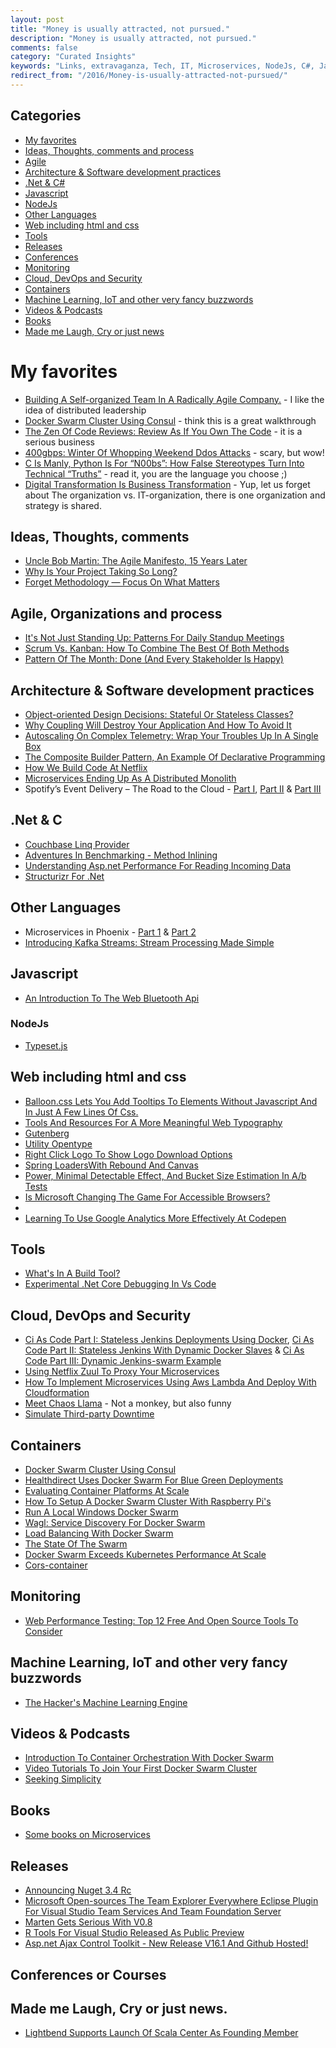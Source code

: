 ```yaml
---
layout: post
title: "Money is usually attracted, not pursued."
description: "Money is usually attracted, not pursued."
comments: false
category: "Curated Insights"
keywords: "Links, extravaganza, Tech, IT, Microservices, NodeJs, C#, Javascript, Solution architecture"
redirect_from: "/2016/Money-is-usually-attracted-not-pursued/"
---
```

## Categories ##
 * [My favorites](#favorites)
 * [Ideas, Thoughts, comments and process](#ideas)
 * [Agile](#agile)
 * [Architecture & Software development practices](#development)
 * [.Net & C#](#net)
 * [Javascript](#javascript)
 * [NodeJs](#nodejs)
 * [Other Languages](#polygloting)
 * [Web including html and css](#web)
 * [Tools](#tools)
 * [Releases](#releases)
 * [Conferences](#conferences)
 * [Monitoring](#monitoring)
 * [Cloud, DevOps and Security](#devops)
 * [Containers](#containers)
 * [Machine Learning, IoT and other very fancy buzzwords](#iot)
 * [Videos & Podcasts](#videos)
 * [Books](#books)
 * [Made me Laugh, Cry or just news](#news)

# My favorites<a name="favorites"></a> #
 * [Building A Self-organized Team In A Radically Agile Company.](https://tech.zalando.com/blog/building-a-self-organized-team-in-a-radically-agile-company./) - I like the idea of distributed leadership
 * [Docker Swarm Cluster Using Consul](http://blog.arungupta.me/docker-swarm-cluster-using-consul/) - think this is a great walkthrough
 * [The Zen Of Code Reviews: Review As If You Own The Code](https://www.simple-talk.com/dotnet/.net-framework/the-zen-of-code-reviews-review-as-if-you-own-the-code/) - it is a serious business
 * [400gbps: Winter Of Whopping Weekend Ddos Attacks](https://blog.cloudflare.com/a-winter-of-400gbps-weekend-ddos-attacks/) - scary, but wow!
 * [C Is Manly, Python Is For “N00bs”: How False Stereotypes Turn Into Technical “Truths”](http://lambda-the-ultimate.org/node/5314) - read it, you are the language you choose ;)
 * [Digital Transformation Is Business Transformation](https://blogs.msdn.microsoft.com/jmeier/2016/03/08/digital-transformation-is-business-transformation/) - Yup, let us forget about The organization vs. IT-organization, there is one organization and strategy is shared.

## Ideas, Thoughts, comments <a name="ideas"></a> ##
 * [Uncle Bob Martin: The Agile Manifesto, 15 Years Later](http://techbeacon.com/uncle-bob-martin-agile-manifesto-15-years-later)
 * [Why Is Your Project Taking So Long?](https://dzone.com/articles/why-is-this-taking-so-long)
 * [Forget Methodology — Focus On What Matters](http://engineering.indeedblog.com/blog/2016/03/forget-methodology-focus-on-what-matters/)

## Agile, Organizations and process<a name="agile"></a> ##
 * [It's Not Just Standing Up: Patterns For Daily Standup Meetings](http://martinfowler.com/articles/itsNotJustStandingUp.html)
 * [Scrum Vs. Kanban: How To Combine The Best Of Both Methods](http://techbeacon.com/scrum-vs-kanban-how-combine-best-both-methods)
 * [Pattern Of The Month: Done (And Every Stakeholder Is Happy)](https://dzone.com/articles/pattern-of-the-month-done)

## Architecture & Software development practices <a name="development"></a> ##
 * [Object-oriented Design Decisions: Stateful Or Stateless Classes?](https://dzone.com/articles/stateful-or-stateless-classes)
 * [Why Coupling Will Destroy Your Application And How To Avoid It](http://jonhilton.net/2016/03/09/why-coupling-will-destroy-your-application-and-how-to-avoid-it/)
 * [Autoscaling On Complex Telemetry: Wrap Your Troubles Up In A Single Box](http://blog.codeship.com/autoscaling-on-complex-telemetry/)
 * [The Composite Builder Pattern, An Example Of Declarative Programming](http://slott-softwarearchitect.blogspot.dk/2016/03/the-composite-builder-pattern-example.html)
 * [How We Build Code At Netflix](http://techblog.netflix.com/2016/03/how-we-build-code-at-netflix.html)
 * [Microservices Ending Up As A Distributed Monolith](http://www.infoq.com/news/2016/02/services-distributed-monolith)
 * Spotify’s Event Delivery – The Road to the Cloud - [Part I](https://labs.spotify.com/2016/02/25/spotifys-event-delivery-the-road-to-the-cloud-part-i/),  [Part II](https://labs.spotify.com/2016/03/03/spotifys-event-delivery-the-road-to-the-cloud-part-ii/) & [Part III](https://labs.spotify.com/2016/03/10/spotifys-event-delivery-the-road-to-the-cloud-part-iii/)

## **.Net & C**  <a name="net"></a> ##
 * [Couchbase Linq Provider](http://codeopinion.com/couchbase-linq-provider/)
 * [Adventures In Benchmarking - Method Inlining](http://mattwarren.github.io/2016/03/09/adventures-in-benchmarking-method-inlining/)
 * [Understanding Asp.net Performance For Reading Incoming Data](http://stackify.com/understanding-asp-net-performance-for-reading-incoming-data/)
 * [Structurizr For .Net](http://www.codingthearchitecture.com/2016/03/09/structurizr_for_net.html)

## Other Languages  <a name="polygloting"></a> ##
 * Microservices in Phoenix - [Part 1](https://teamgaslight.com/blog/microservices-in-phoenix-part-1) & [Part 2](https://teamgaslight.com/blog/microservices-in-phoenix-part-2)
 * [Introducing Kafka Streams: Stream Processing Made Simple](http://www.confluent.io/blog/introducing-kafka-streams-stream-processing-made-simple)

## Javascript  <a name="javascript"></a> ##
 * [An Introduction To The Web Bluetooth Api](https://dev.opera.com/articles/web-bluetooth-intro/)

### NodeJs <a name="nodejs"></a> ###
 * [Type­set.js](https://blot.im/typeset/)

## Web including html and css  <a name="web"></a> ##
 * [Balloon.css Lets You Add Tooltips To Elements Without Javascript And In Just A Few Lines Of Css.](http://kazzkiq.github.io/balloon.css/)
 * [Tools And Resources For A More Meaningful Web Typography](https://www.smashingmagazine.com/2016/03/meaningful-web-typography/)
 * [Gutenberg](http://matejlatin.github.io/Gutenberg/)
 * [Utility Opentype](http://utility-opentype.kennethormandy.com/)
 * [Right Click Logo To Show Logo Download Options](https://css-tricks.com/right-click-logo-show-logo-download-options/)
 * [Spring LoadersWith Rebound And Canvas](http://tympanus.net/Tutorials/SpringLoaders/)
 * [Power, Minimal Detectable Effect, And Bucket Size Estimation In A/b Tests](https://blog.twitter.com/2016/power-minimal-detectable-effect-and-bucket-size-estimation-in-ab-tests)
 * [Is Microsoft Changing The Game For Accessible Browsers?](https://www.abilitynet.org.uk/blog/microsoft-changing-game-accessible-browsers)
 * [](http://dsheiko.com/weblog/10-things-to-need-to-know-about-css)
 * [Learning To Use Google Analytics More Effectively At Codepen](https://css-tricks.com/learning-use-google-analytics-effectively-codepen/)

## Tools <a name="tools"></a> ##
 * [What's In A Build Tool?](http://www.lihaoyi.com/post/WhatsinaBuildTool.html)
 * [Experimental .Net Core Debugging In Vs Code](https://blogs.msdn.microsoft.com/visualstudioalm/2016/03/10/experimental-net-core-debugging-in-vs-code/)

## Cloud, DevOps and Security<a name="devops"></a> ##
 * [Ci As Code Part I: Stateless Jenkins Deployments Using Docker](https://zwischenzugs.wordpress.com/2016/01/24/ci-as-code-stateless-jenkins-deployments-using-docker/), [Ci As Code Part II: Stateless Jenkins With Dynamic Docker Slaves](https://zwischenzugs.wordpress.com/2016/01/30/ci-as-code-part-ii-stateless-jenkins-with-dynamic-docker-slaves/) & [Ci As Code Part III: Dynamic Jenkins-swarm Example](https://zwischenzugs.wordpress.com/2016/02/25/922/)
 * [Using Netflix Zuul To Proxy Your Microservices](https://blog.heroku.com/archives/2016/3/2/using_netflix_zuul_to_proxy_your_microservices)
 * [How To Implement Microservices Using Aws Lambda And Deploy With Cloudformation](http://blog.sungardas.com/CTOLabs/2016/03/how-to-implement-microservices-using-aws-lambda-and-deploy-with-cloudformation/)
 * [Meet Chaos Llama](https://github.com/hassy/llama-cli) - Not a monkey, but also funny
 * [Simulate Third-party Downtime](https://engineering.heroku.com/blogs/2016-03-01-simulate-downtime/)

## Containers <a name="containers"></a> ##
 * [Docker Swarm Cluster Using Consul](http://blog.arungupta.me/docker-swarm-cluster-using-consul/)
 * [Healthdirect Uses Docker Swarm For Blue Green Deployments](https://blog.docker.com/2016/03/swarmweek-healthdirect-docker-swarm-blue-green-deployments/)
 * [Evaluating Container Platforms At Scale](https://medium.com/on-docker/evaluating-container-platforms-at-scale-5e7b44d93f2c#.84xtvzuyd)
 * [How To Setup A Docker Swarm Cluster With Raspberry Pi's](http://blog.hypriot.com/post/how-to-setup-rpi-docker-swarm/)
 * [Run A Local Windows Docker Swarm](https://stefanscherer.github.io/build-your-local-windows-docker-swarm/)
 * [Wagl: Service Discovery For Docker Swarm](https://ahmetalpbalkan.com/blog/wagl/)
 * [Load Balancing With Docker Swarm](https://botleg.com/stories/load-balancing-with-docker-swarm/)
 * [The State Of The Swarm](http://fr.slideshare.net/Buf01/the-state-of-the-swarm?_tmc=oC-fMVZxskFghRKSlk9pTVFD01VR86mu9Oh8jvazNhc)
 * [Docker Swarm Exceeds Kubernetes Performance At Scale](https://blog.docker.com/2016/03/swarmweek-docker-swarm-exceeds-kubernetes-scale/)
 * [Cors-container](https://github.com/imjacobclark/cors-container)


## Monitoring <a name="monitoring"></a> ##
 * [Web Performance Testing: Top 12 Free And Open Source Tools To Consider](http://techbeacon.com/web-performance-testing-top-12-free-open-source-tools-consider)

## Machine Learning, IoT and other very fancy buzzwords <a name="iot"></a> ##
 * [The Hacker's Machine Learning Engine](https://github.com/autumnai/leaf)

## Videos & Podcasts <a name="videos"></a> ##
 * [Introduction To Container Orchestration With Docker Swarm](https://blog.docker.com/2016/03/swarmweek-container-orchestration-docker-swarm/)
 * [Video Tutorials To Join Your First Docker Swarm Cluster](https://blog.docker.com/2016/03/swarmweek-join-your-first-swarm/)
 * [Seeking Simplicity](https://vimeo.com/157716613)

## Books<a name="books"></a>  ##
 * [Some books on Microservices](http://senecajs.org/microservice-books.html)

## Releases <a name="releases"></a> ##
 * [Announcing Nuget 3.4 Rc](http://blog.nuget.org/20160308/Announcing-NuGet-3.4-RC.html)
 * [Microsoft Open-sources The Team Explorer Everywhere Eclipse Plugin For Visual Studio Team Services And Team Foundation Server](https://blogs.msdn.microsoft.com/visualstudioalm/2016/03/08/microsoft-open-sources-the-team-explorer-everywhere-eclipse-plugin-for-visual-studio-team-services-and-team-foundation-server/)
 * [Marten Gets Serious With V0.8](http://jeremydmiller.com/2016/03/09/marten-gets-serious-with-v0-8/)
 * [R Tools For Visual Studio Released As Public Preview](http://blogs.microsoft.com/firehose/2016/03/09/r-tools-for-visual-studio-released-as-public-preview/)
 * [Asp.net Ajax Control Toolkit - New Release V16.1 And Github Hosted!](https://community.devexpress.com/blogs/aspnet/archive/2016/03/09/asp-net-ajax-control-toolkit-new-release-v16-1-and-github-hosted.aspx)

## Conferences or Courses<a name="conferences"></a> ##


## Made me Laugh, Cry or just news. <a name="news"></a> ##
 * [Lightbend Supports Launch Of Scala Center As Founding Member](https://www.lightbend.com/company/news/lightbend-supports-launch-of-scala-center-as-founding-member)
